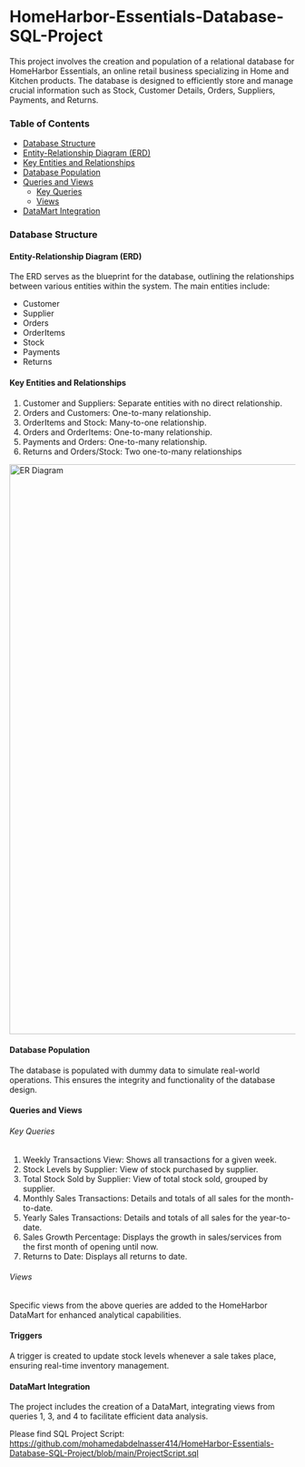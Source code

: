 # HomeHarbor-Essentials-Database-SQL-Project

This project involves the creation and population of a relational database for HomeHarbor Essentials, an online retail business specializing in Home and Kitchen products. The database is designed to efficiently store and manage crucial information such as Stock, Customer Details, Orders, Suppliers, Payments, and Returns.

### Table of Contents
- [Database Structure](#database-structure)
- [Entity-Relationship Diagram (ERD)](#entity-relationship-diagram-erd)
- [Key Entities and Relationships](#key-entities-and-relationships)
- [Database Population](#database-population)
- [Queries and Views](#queries-and-views)
  - [Key Queries](#key-queries)
  - [Views](#views)
- [DataMart Integration](#datamart-integration)


### Database Structure

#### Entity-Relationship Diagram (ERD)

The ERD serves as the blueprint for the database, outlining the relationships between various entities within the system. The main entities include:

* Customer
* Supplier
* Orders
* OrderItems
* Stock
* Payments
* Returns

#### Key Entities and Relationships

1. Customer and Suppliers: Separate entities with no direct relationship.
2. Orders and Customers: One-to-many relationship.
3. OrderItems and Stock: Many-to-one relationship.
4. Orders and OrderItems: One-to-many relationship.
5. Payments and Orders: One-to-many relationship.
6. Returns and Orders/Stock: Two one-to-many relationships

<img width="1002" alt="ER Diagram" src="https://github.com/user-attachments/assets/16251d85-299e-43b3-8a8a-0d4530d74756">

#### Database Population

The database is populated with dummy data to simulate real-world operations. This ensures the integrity and functionality of the database design.

#### Queries and Views

###### Key Queries

1. Weekly Transactions View: Shows all transactions for a given week.
2. Stock Levels by Supplier: View of stock purchased by supplier.
3. Total Stock Sold by Supplier: View of total stock sold, grouped by supplier.
4. Monthly Sales Transactions: Details and totals of all sales for the month-to-date.
5. Yearly Sales Transactions: Details and totals of all sales for the year-to-date.
6. Sales Growth Percentage: Displays the growth in sales/services from the first month of opening until now.
7. Returns to Date: Displays all returns to date.

###### Views

Specific views from the above queries are added to the HomeHarbor DataMart for enhanced analytical capabilities.

#### Triggers

A trigger is created to update stock levels whenever a sale takes place, ensuring real-time inventory management.

#### DataMart Integration

The project includes the creation of a DataMart, integrating views from queries 1, 3, and 4 to facilitate efficient data analysis.

Please find SQL Project Script: https://github.com/mohamedabdelnasser414/HomeHarbor-Essentials-Database-SQL-Project/blob/main/ProjectScript.sql 
